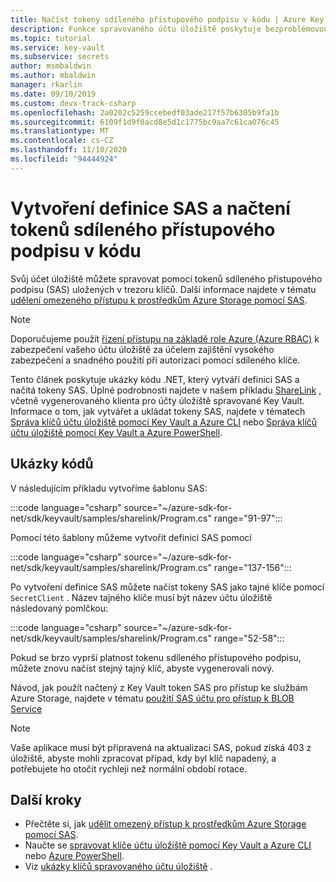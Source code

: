 ```yaml
---
title: Načíst tokeny sdíleného přístupového podpisu v kódu | Azure Key Vault
description: Funkce spravovaného účtu úložiště poskytuje bezproblémovou integraci mezi Azure Key Vault a účtem služby Azure Storage. Tato ukázka používá sadu Azure SDK pro .NET ke správě tokenů SAS.
ms.topic: tutorial
ms.service: key-vault
ms.subservice: secrets
author: msmbaldwin
ms.author: mbaldwin
manager: rkarlin
ms.date: 09/10/2019
ms.custom: devx-track-csharp
ms.openlocfilehash: 2a0202c5259ccebedf03ade217f57b6305b9fa1b
ms.sourcegitcommit: 6109f1d9f0acd8e5d1c1775bc9aa7c61ca076c45
ms.translationtype: MT
ms.contentlocale: cs-CZ
ms.lasthandoff: 11/10/2020
ms.locfileid: "94444924"
---
```

# <a name="create-sas-definition-and-fetch-shared-access-signature-tokens-in-code"></a>Vytvoření definice SAS a načtení tokenů sdíleného přístupového podpisu v kódu

Svůj účet úložiště můžete spravovat pomocí tokenů sdíleného přístupového podpisu (SAS) uložených v trezoru klíčů. Další informace najdete v tématu [udělení omezeného přístupu k prostředkům Azure Storage pomocí SAS](../../storage/common/storage-sas-overview.md).

> [!NOTE]
> Doporučujeme použít [řízení přístupu na základě role Azure (Azure RBAC)](../../storage/common/storage-auth-aad.md) k zabezpečení vašeho účtu úložiště za účelem zajištění vysokého zabezpečení a snadného použití při autorizaci pomocí sdíleného klíče.

Tento článek poskytuje ukázky kódu .NET, který vytváří definici SAS a načítá tokeny SAS. Úplné podrobnosti najdete v našem příkladu [ShareLink](/samples/azure/azure-sdk-for-net/share-link/) , včetně vygenerovaného klienta pro účty úložiště spravované Key Vault. Informace o tom, jak vytvářet a ukládat tokeny SAS, najdete v tématech [Správa klíčů účtu úložiště pomocí Key Vault a Azure CLI](overview-storage-keys.md) nebo [Správa klíčů účtu úložiště pomocí Key Vault a Azure PowerShell](overview-storage-keys-powershell.md).

## <a name="code-samples"></a>Ukázky kódů

V následujícím příkladu vytvoříme šablonu SAS:

:::code language="csharp" source="~/azure-sdk-for-net/sdk/keyvault/samples/sharelink/Program.cs" range="91-97":::

Pomocí této šablony můžeme vytvořit definici SAS pomocí 

:::code language="csharp" source="~/azure-sdk-for-net/sdk/keyvault/samples/sharelink/Program.cs" range="137-156":::

Po vytvoření definice SAS můžete načíst tokeny SAS jako tajné klíče pomocí `SecretClient` . Název tajného klíče musí být název účtu úložiště následovaný pomlčkou:

:::code language="csharp" source="~/azure-sdk-for-net/sdk/keyvault/samples/sharelink/Program.cs" range="52-58":::

Pokud se brzo vyprší platnost tokenu sdíleného přístupového podpisu, můžete znovu načíst stejný tajný klíč, abyste vygenerovali nový.

Návod, jak použít načtený z Key Vault token SAS pro přístup ke službám Azure Storage, najdete v tématu [použití SAS účtu pro přístup k BLOB Service](../../storage/common/storage-account-sas-create-dotnet.md#use-an-account-sas-from-a-client)

> [!NOTE]
> Vaše aplikace musí být připravená na aktualizaci SAS, pokud získá 403 z úložiště, abyste mohli zpracovat případ, kdy byl klíč napadený, a potřebujete ho otočit rychleji než normální období rotace. 

## <a name="next-steps"></a>Další kroky
- Přečtěte si, jak [udělit omezený přístup k prostředkům Azure Storage pomocí SAS](../../storage/common/storage-sas-overview.md).
- Naučte se [spravovat klíče účtu úložiště pomocí Key Vault a Azure CLI](overview-storage-keys.md) nebo [Azure PowerShell](overview-storage-keys-powershell.md).
- Viz [ukázky klíčů spravovaného účtu úložiště](https://github.com/Azure-Samples?utf8=%E2%9C%93&q=key+vault+storage&type=&language=) .